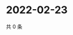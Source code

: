 # 2022-02-23

共 0 条

<!-- BEGIN WEIBO -->
<!-- 最后更新时间 Wed Feb 23 2022 07:15:06 GMT+0800 (China Standard Time) -->

<!-- END WEIBO -->
